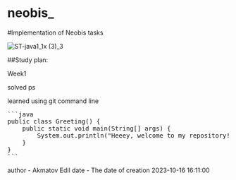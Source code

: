 # neobis_

#Implementation of Neobis tasks

![ST-java1_1x (3)_3](https://github.com/Akmatovedil/neobis_/assets/106029627/d130fba6-1f62-430b-9035-4ec30cfa3c69)


##Study plan:

Week1

solved ps

learned using git command line

<pre>
```java
public class Greeting() {
    public static void main(String[] args) {
        System.out.println("Heeey, welcome to my repository!");
    }
}
```
</pre>

author - Akmatov Edil
date - The date of creation 2023-10-16 16:11:00
